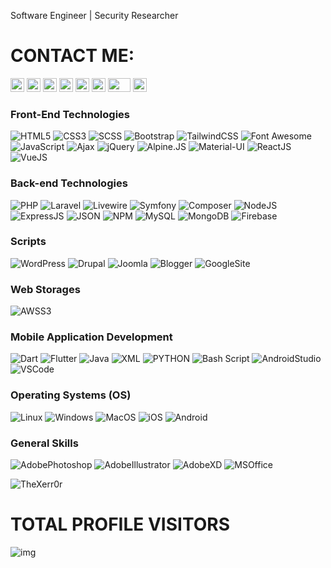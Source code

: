 Software Engineer | Security Researcher

# CONTACT ME:

<a href="https://efma.tech" target="_blank"><img src="https://www.pngkey.com/png/full/131-1312432_website-logo-png-transparent-background-image-black-logo.png" height="22" width="22" /></a>
<a href="https://fb.com/CSPro.TV" target="_blank"><img src="https://cdn.iconscout.com/icon/free/png-128/facebook-224-498412.png" height="22" width="22" /></a>
<a href="https://wa.me/+9647504103583" target="_blank"><img src="https://cdn.iconscout.com/icon/free/png-256/whatsapp-43-189795.png" height="22" width="22" /></a>
<a href="https://t.me/TheXerr0r" target="_blank"><img src="https://upload.wikimedia.org/wikipedia/commons/thumb/8/82/Telegram_logo.svg/2048px-Telegram_logo.svg.png" height="22" width="22" /></a>
<a href="https://www.linkedin.com/in/ehs4nnn/" target="_blank"><img src="https://play-lh.googleusercontent.com/kMofEFLjobZy_bCuaiDogzBcUT-dz3BBbOrIEjJ-hqOabjK8ieuevGe6wlTD15QzOqw" height="22" width="22" /></a>
<a href="https://twitter.com/ehs4nnn" target="_blank"><img src="https://www.iconpacks.net/icons/2/free-twitter-logo-icon-2429-thumb.png" height="22" width="22" /></a>
<a href="https://www.youtube.com/c/TheXerr0r" target="_blank"><img src="https://upload.wikimedia.org/wikipedia/commons/thumb/e/e1/Logo_of_YouTube_%282015-2017%29.svg/502px-Logo_of_YouTube_%282015-2017%29.svg.png" height="22" width="36" /></a>
<a href="https://www.instagram.com/efma.tech/" target="_blank"><img src="https://upload.wikimedia.org/wikipedia/commons/thumb/a/a5/Instagram_icon.png/1024px-Instagram_icon.png" height="22" width="22" /></a>

<h3><b>Front-End Technologies</b></h3>

![HTML5](https://img.shields.io/badge/-HTML5-000000?style=flat&logo=html5&logoColor=ffffff&labelColor=E34F26)
![CSS3](https://img.shields.io/badge/-CSS3-000000?style=flat&logo=css3&logoColor=ffffff&labelColor=1572B6)
![SCSS](https://img.shields.io/badge/-SASS-000000?style=flat&logo=SASS&logoColor=ffffff&labelColor=1572B6)
![Bootstrap](https://img.shields.io/badge/-Bootstrap-000000?style=flat&logo=bootstrap&logoColor=ffffff&labelColor=563D7C)
![TailwindCSS](https://img.shields.io/badge/-TailwindCSS-000000?style=flat&logo=tailwindcss&logoColor=38BDF8&labelColor=0B1121)
![Font Awesome](https://img.shields.io/badge/-font%20awesome-000000?style=flat&logo=font-awesome&logoColor=339AF0&labelColor=ffffff)
![JavaScript](https://img.shields.io/badge/-JavaScript-000000?style=flat&logo=javascript)
![Ajax](https://img.shields.io/badge/-Ajax-000000?style=flat&label=Ajax&logoColor=ff0000&labelColor=ffffff)
![jQuery](https://img.shields.io/badge/-jQuery-000000?style=flat&logo=jQuery&logoColor=0769AD&labelColor=ffffff)
![Alpine.JS](https://img.shields.io/badge/-Alpine.JS-2D3441?style=flat&logo=alpine.js&logoColor=77C1D2&labelColor=2D3441)
![Material-UI](https://img.shields.io/badge/-Material%20UI-000000?style=flat&logo=MUI&logoColor=ffffff&labelColor=0081CB)
![ReactJS](https://img.shields.io/badge/-ReactJS-000000?style=flat&logo=React&logoColor=ffffff&labelColor=61dafb)
![VueJS](https://img.shields.io/badge/-Vue.JS-000000?style=flat&logo=vue.js&logoColor=ffffff&labelColor=000000)

<h3><b>Back-end Technologies</b></h3>

![PHP](https://img.shields.io/badge/-PHP-000000?style=flat&logo=PHP&logoColor=5466b8&labelColor=ffffff)
![Laravel](https://img.shields.io/badge/-Laravel-000000?style=flat&logo=laravel&logoColor=EF3B2D&labelColor=000000)
![Livewire](https://img.shields.io/badge/-Livewire-000000?style=flat&logo=Livewire&logoColor=FB70A9&labelColor=000000)
![Symfony](https://img.shields.io/badge/-Symfony-000000?style=flat&logo=Symfony&logoColor=fff&labelColor=000000)
![Composer](https://img.shields.io/badge/-Composer-000000?style=flat&logo=composer&logoColor=fff&labelColor=000000)
![NodeJS](https://img.shields.io/badge/-Node.JS-000000?style=flat&logo=node.js&logoColor=6DA75F&labelColor=000000)
![ExpressJS](https://img.shields.io/badge/-Express.JS-000000?style=flat&logo=express&logoColor=6DA75F&labelColor=000000)
![JSON](https://img.shields.io/badge/-JSON-000000?style=flat&logo=json&logoColor=fff&labelColor=000000)
![NPM](https://img.shields.io/badge/-npm-000000?style=flat&logo=npm&logoColor=fff&labelColor=000000)
![MySQL](https://img.shields.io/badge/-MySQL-000000?style=flat&logo=mysql&logoColor=fff&labelColor=000000)
![MongoDB](https://img.shields.io/badge/-MongoDB-000000?style=flat&logo=MongoDB&logoColor=459B45&labelColor=000000)
![Firebase](https://img.shields.io/badge/-Firebase-000000?style=flat&logo=Firebase&logoColor=FFCB25&labelColor=000000)

<h3><p>Scripts</p></h3>

![WordPress](https://img.shields.io/badge/-WordPress-000000?style=flat&logo=WordPress&logoColor=fff&labelColor=000000)
![Drupal](https://img.shields.io/badge/-Drupal-000000?style=flat&logo=Drupal&logoColor=fff&labelColor=000000)
![Joomla](https://img.shields.io/badge/-Joomla-000000?style=flat&logo=Joomla&logoColor=fff&labelColor=000000)
![Blogger](https://img.shields.io/badge/-Blogger-000000?style=flat&logo=Blogger&logoColor=fff&labelColor=000000)
![GoogleSite](https://img.shields.io/badge/-Google%20Site-000000?style=flat&logo=Google&logoColor=fff&labelColor=000000)

<h3><p>Web Storages</p></h3>

![AWSS3](https://img.shields.io/badge/-AWS%20S3-000000?style=flat&logo=amazon&logoColor=F56600&labelColor=000000)

<h3><b>Mobile Application Development</b></h3>

![Dart](https://img.shields.io/badge/-Dart-000000?style=flat&logo=dart&logoColor=38BDF8&labelColor=0B1121)
![Flutter](https://img.shields.io/badge/-Flutter-000000?style=flat&logo=flutter&logoColor=58C6F8&labelColor=000000)
![Java](https://img.shields.io/badge/-Java-000000?style=flat&logo=Java&logoColor=ffffff&labelColor=118CC8)
![XML](https://img.shields.io/badge/-XML-000000?style=flat&label=%3C/%3E&logoColor=ffffff&labelColor=F79500)
![PYTHON](https://img.shields.io/badge/-Python-000000?style=flat&logo=Python&logoColor=ffffff&labelColor=0065ff)
![Bash Script](https://img.shields.io/badge/-Bash%20Script-000000?style=flat&logo=linux&logoColor=ffffff&labelColor=0065ff)
![AndroidStudio](https://img.shields.io/badge/-Android%20Studio-000000?style=flat&logo=androidstudio&logoColor=43DE8A&labelColor=000000)
![VSCode](https://img.shields.io/badge/-VS%20Code-000000?style=flat&logo=visualstudio&logoColor=4CB2F3&labelColor=000000)

<h3><p>Operating Systems (OS)</p></h3>

![Linux](https://img.shields.io/badge/-Linux-000000?style=flat&logo=linux&logoColor=fff)
![Windows](https://img.shields.io/badge/-Windows-0078D6?style=flat&logo=windows&logoColor=white)
![MacOS](https://img.shields.io/badge/-macOS-000000?style=flat&logo=macos&logoColor=white)
![iOS](https://img.shields.io/badge/-iOS-000000?style=flat&logo=ios&logoColor=white)
![Android](https://img.shields.io/badge/-Android-3DDC84?style=flat&logo=android&logoColor=white)

<h3><p>General Skills</p></h3>

![AdobePhotoshop](https://img.shields.io/badge/-Adobe%20Photoshop-000000?style=flat&logo=Adobe%20Photoshop&logoColor=2DAAFF&labelColor=000000)
![AdobeIllustrator](https://img.shields.io/badge/-Adobe%20illustrator-000000?style=flat&logo=Adobe%20illustrator&logoColor=FF9B00&labelColor=000000)
![AdobeXD](https://img.shields.io/badge/-Adobe%20XD-000000?style=flat&logo=Adobe%20XD&logoColor=FF61F6&labelColor=000000)
![MSOffice](https://img.shields.io/badge/-Microsoft%20Office-000000?style=flat&logo=Microsoft%20Office&logoColor=EB3C00&labelColor=000000)

<p><img src="https://github-readme-stats.vercel.app/api?username=TheXerr0r&show_icons=true&theme=dracula" alt="TheXerr0r" /></p>
  
# TOTAL PROFILE VISITORS
![img](https://profile-counter.glitch.me/TheXerr0rGithubPage/count.svg)
